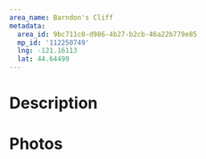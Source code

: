```yaml
---
area_name: Barndon's Cliff
metadata:
  area_id: 9bc711c0-d986-4b27-b2cb-46a22b779e85
  mp_id: '112250749'
  lng: -121.16113
  lat: 44.64499
---
```

# Description

# Photos

